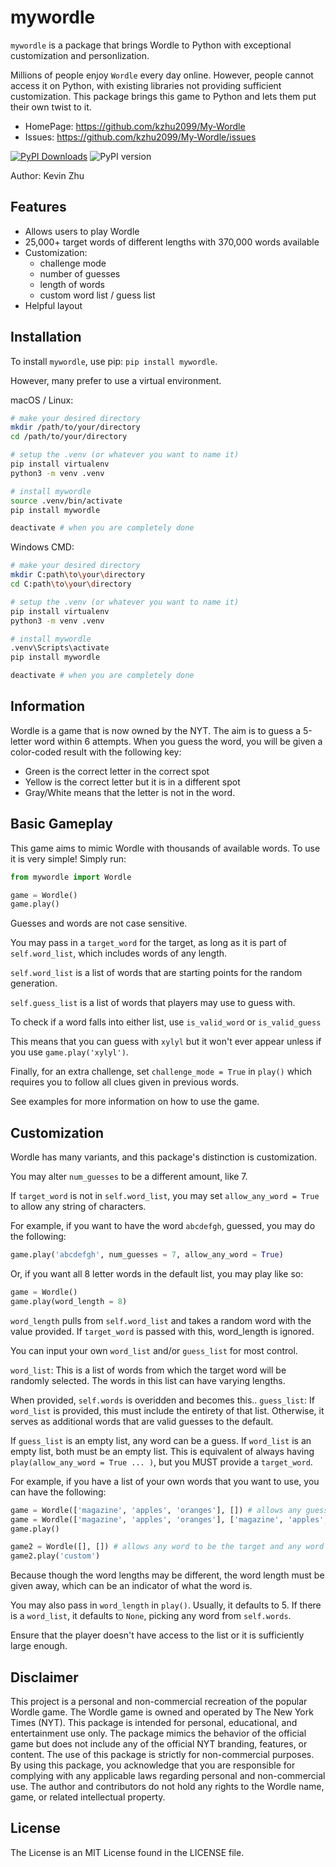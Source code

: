 # mywordle

`mywordle` is a package that brings Wordle to Python with exceptional customization and personlization.

Millions of people enjoy `Wordle` every day online.
However, people cannot access it on Python, with existing libraries not providing sufficient customization.
This package brings this game to Python and lets them put their own twist to it.

- HomePage: https://github.com/kzhu2099/My-Wordle
- Issues: https://github.com/kzhu2099/My-Wordle/issues

[![PyPI Downloads](https://static.pepy.tech/badge/mywordle)](https://pepy.tech/projects/mywordle) ![PyPI version](https://img.shields.io/pypi/v/mywordle.svg)

Author: Kevin Zhu

## Features

- Allows users to play Wordle
- 25,000+ target words of different lengths with 370,000 words available
- Customization:
    - challenge mode
    - number of guesses
    - length of words
    - custom word list / guess list
- Helpful layout

## Installation

To install `mywordle`, use pip: ```pip install mywordle```.

However, many prefer to use a virtual environment.

macOS / Linux:

```sh
# make your desired directory
mkdir /path/to/your/directory
cd /path/to/your/directory

# setup the .venv (or whatever you want to name it)
pip install virtualenv
python3 -m venv .venv

# install mywordle
source .venv/bin/activate
pip install mywordle

deactivate # when you are completely done
```

Windows CMD:

```sh
# make your desired directory
mkdir C:path\to\your\directory
cd C:path\to\your\directory

# setup the .venv (or whatever you want to name it)
pip install virtualenv
python3 -m venv .venv

# install mywordle
.venv\Scripts\activate
pip install mywordle

deactivate # when you are completely done
```

## Information

Wordle is a game that is now owned by the NYT.
The aim is to guess a 5-letter word within 6 attempts.
When you guess the word, you will be given a color-coded result with the following key:

- Green is the correct letter in the correct spot
- Yellow is the correct letter but it is in a different spot
- Gray/White means that the letter is not in the word.

## Basic Gameplay

This game aims to mimic Wordle with thousands of available words.
To use it is very simple! Simply run:

```python
from mywordle import Wordle

game = Wordle()
game.play()
```

Guesses and words are not case sensitive.

You may pass in a ```target_word``` for the target, as long as it is part of ```self.word_list```, which includes words of any length.

```self.word_list``` is a list of words that are starting points for the random generation.

```self.guess_list``` is a list of words that players may use to guess with.

To check if a word falls into either list, use ```is_valid_word``` or ```is_valid_guess```

This means that you can guess with ```xylyl``` but it won't ever appear unless if you use ```game.play('xylyl')```.

Finally, for an extra challenge, set ```challenge_mode = True``` in ```play()``` which requires you to follow all clues given in previous words.

See examples for more information on how to use the game.

## Customization

Wordle has many variants, and this package's distinction is customization.

You may alter ```num_guesses``` to be a different amount, like 7.

If ```target_word``` is not in ```self.word_list```, you may set ```allow_any_word = True``` to allow any string of characters.

For example, if you want to have the word ```abcdefgh```, guessed, you may do the following:

```python
game.play('abcdefgh', num_guesses = 7, allow_any_word = True)
```

Or, if you want all 8 letter words in the default list, you may play like so:

```python
game = Wordle()
game.play(word_length = 8)
```

```word_length``` pulls from ```self.word_list``` and takes a random word with the value provided.
If ```target_word``` is passed with this, word_length is ignored.

You can input your own ```word_list``` and/or ```guess_list``` for most control.

```word_list```: This is a list of words from which the target word will be randomly selected.
The words in this list can have varying lengths.

When provided, ```self.words``` is overidden and becomes this..
```guess_list```: If ```word_list``` is provided, this must include the entirety of that list.
Otherwise, it serves as additional words that are valid guesses to the default.

If ```guess_list``` is an empty list, any word can be a guess.
If ```word_list``` is an empty list, both must be an empty list.
This is equivalent of always having ```play(allow_any_word = True ... )```, but you MUST provide a ```target_word```.

For example, if you have a list of your own words that you want to use, you can have the following:

```python
game = Wordle(['magazine', 'apples', 'oranges'], []) # allows any guesses to be made
game = Wordle(['magazine', 'apples', 'oranges'], ['magazine', 'apples', 'oranges', ...]) # restricts guesses to the guess_list
game.play()

game2 = Wordle([], []) # allows any word to be the target and any word to be guessed, but you must provide the a target_word
game2.play('custom')
```

Because though the word lengths may be different, the word length must be given away, which can be an indicator of what the word is.

You may also pass in ```word_length``` in ```play()```. Usually, it defaults to 5. If there is a ```word_list```, it defaults to ```None```, picking any word from ```self.words```.

Ensure that the player doesn't have access to the list or it is sufficiently large enough.

## Disclaimer

This project is a personal and non-commercial recreation of the popular Wordle game. The Wordle game is owned and operated by The New York Times (NYT). This package is intended for personal, educational, and entertainment use only. The package mimics the behavior of the official game but does not include any of the official NYT branding, features, or content. The use of this package is strictly for non-commercial purposes. By using this package, you acknowledge that you are responsible for complying with any applicable laws regarding personal and non-commercial use. The author and contributors do not hold any rights to the Wordle name, game, or related intellectual property.

## License

The License is an MIT License found in the LICENSE file.